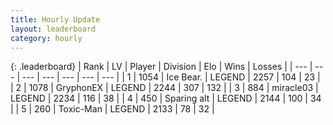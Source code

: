 ```yaml
---
title: Hourly Update
layout: leaderboard
category: hourly
---
```


{: .leaderboard}
| Rank | LV | Player | Division | Elo | Wins | Losses |
| --- | --- | --- | --- | --- | --- | --- |
| <span data-change="1">1</span> | 1054 | <span title="ID: 417840">Ice Bear.</span> | LEGEND | <span data-change="10">2257</span> | <span data-change="2">104</span> | <span data-change="0">23</span> |
| <span data-change="-1">2</span> | 1078 | <span title="ID: 315148">GryphonEX</span> | LEGEND | <span data-change="-7">2244</span> | <span data-change="3">307</span> | <span data-change="1">132</span> |
| <span data-change="0">3</span> | 884 | <span title="ID: 416373">miracle03</span> | LEGEND | <span data-change="0">2234</span> | <span data-change="0">116</span> | <span data-change="0">38</span> |
| <span data-change="0">4</span> | 450 | <span title="ID: 382502">Sparing alt</span> | LEGEND | <span data-change="0">2144</span> | <span data-change="0">100</span> | <span data-change="0">34</span> |
| <span data-change="0">5</span> | 260 | <span title="ID: 521263">Toxic-Man</span> | LEGEND | <span data-change="0">2133</span> | <span data-change="0">78</span> | <span data-change="0">32</span> |
